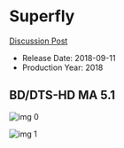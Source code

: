 # Superfly

[Discussion Post](https://www.avsforum.com/threads/bass-eq-for-filtered-movies.2995212/post-56766390)

* Release Date: 2018-09-11
* Production Year: 2018

## BD/DTS-HD MA 5.1

![img 0](https://fanart.tv/fanart/movies/500475/moviethumb/superfly-5b863a8d16d92.jpg)

![img 1](https://i.imgur.com/5LL4Rb6.png)

